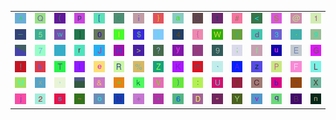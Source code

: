 <table>
<tr>
<td><img src="5E.gif"></td>
<td><img src="51.gif"></td>
<td><img src="28.gif"></td>
<td><img src="70.gif"></td>
<td><img src="5B.gif"></td>
<td><img src="63.gif"></td>
<td><img src="69.gif"></td>
<td><img src="7D.gif"></td>
<td><img src="61.gif"></td>
<td><img src="4F.gif"></td>
<td><img src="74.gif"></td>
<td><img src="23.gif"></td>
<td><img src="3C.gif"></td>
<td><img src="53.gif"></td>
<td><img src="40.gif"></td>
<td><img src="31.gif"></td>
</tr>
<tr>
<td><img src="5F.gif"></td>
<td><img src="35.gif"></td>
<td><img src="77.gif"></td>
<td><img src="5D.gif"></td>
<td><img src="30.gif"></td>
<td><img src="49.gif"></td>
<td><img src="24.gif"></td>
<td><img src="7C.gif"></td>
<td><img src="34.gif"></td>
<td><img src="7B.gif"></td>
<td><img src="57.gif"></td>
<td><img src="2F.gif"></td>
<td><img src="64.gif"></td>
<td><img src="33.gif"></td>
<td><img src="2E.gif"></td>
<td><img src="67.gif"></td>
</tr>
<tr>
<td><img src="gr3.gif"></td>
<td><img src="37.gif"></td>
<td><img src="gr1.gif"></td>
<td><img src="72.gif"></td>
<td><img src="4A.gif"></td>
<td><img src="48.gif"></td>
<td><img src="3E.gif"></td>
<td><img src="3F.gif"></td>
<td><img src="79.gif"></td>
<td><img src="27.gif"></td>
<td><img src="39.gif"></td>
<td><img src="3B.gif"></td>
<td><img src="66.gif"></td>
<td><img src="75.gif"></td>
<td><img src="45.gif"></td>
<td><img src="47.gif"></td>
</tr>
<tr>
<td><img src="21.gif"></td>
<td><img src="68.gif"></td>
<td><img src="54.gif"></td>
<td><img src="6C.gif"></td>
<td><img src="65.gif"></td>
<td><img src="52.gif"></td>
<td><img src="25.gif"></td>
<td><img src="5A.gif"></td>
<td><img src="4B.gif"></td>
<td><img src="6D.gif"></td>
<td><img src="60.gif"></td>
<td><img src="41.gif"></td>
<td><img src="7A.gif"></td>
<td><img src="50.gif"></td>
<td><img src="46.gif"></td>
<td><img src="4C.gif"></td>
</tr>
<tr>
<td><img src="4D.gif"></td>
<td><img src="78.gif"></td>
<td><img src="2C.gif"></td>
<td><img src="gr2.gif"></td>
<td><img src="26.gif"></td>
<td><img src="3D.gif"></td>
<td><img src="6B.gif"></td>
<td><img src="56.gif"></td>
<td><img src="29.gif"></td>
<td><img src="3A.gif"></td>
<td><img src="55.gif"></td>
<td><img src="38.gif"></td>
<td><img src="43.gif"></td>
<td><img src="62.gif"></td>
<td><img src="2D.gif"></td>
<td><img src="58.gif"></td>
</tr>
<tr>
<td><img src="6A.gif"></td>
<td><img src="32.gif"></td>
<td><img src="73.gif"></td>
<td><img src="7E.gif"></td>
<td><img src="6F.gif"></td>
<td><img src="4E.gif"></td>
<td><img src="2B.gif"></td>
<td><img src="2A.gif"></td>
<td><img src="36.gif"></td>
<td><img src="44.gif"></td>
<td><img src="22.gif"></td>
<td><img src="59.gif"></td>
<td><img src="76.gif"></td>
<td><img src="71.gif"></td>
<td><img src="42.gif"></td>
<td><img src="6E.gif"></td>
</tr>
</table>
